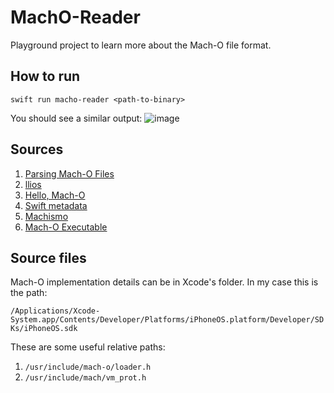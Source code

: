 # MachO-Reader

Playground project to learn more about the Mach-O file format.

## How to run

`swift run macho-reader <path-to-binary>`

You should see a similar output:
![image](./images/example.png)

## Sources

1. [Parsing Mach-O Files](https://lowlevelbits.org/parsing-mach-o-files/)
2. [llios](https://github.com/qyang-nj/llios)
3. [Hello, Mach-O](https://www.raywenderlich.com/books/advanced-apple-debugging-reverse-engineering/v3.0/chapters/18-hello-mach-o)
4. [Swift metadata](https://knight.sc/reverse%20engineering/2019/07/17/swift-metadata.html)
5. [Machismo](https://github.com/g-Off/Machismo)
6. [Mach-O Executable](https://www.objc.io/issues/6-build-tools/mach-o-executables/)

## Source files

Mach-O implementation details can be in Xcode's folder. In my case this is the path:

`/Applications/Xcode-System.app/Contents/Developer/Platforms/iPhoneOS.platform/Developer/SDKs/iPhoneOS.sdk`

These are some useful relative paths:
1. `/usr/include/mach-o/loader.h`
2. `/usr/include/mach/vm_prot.h`

